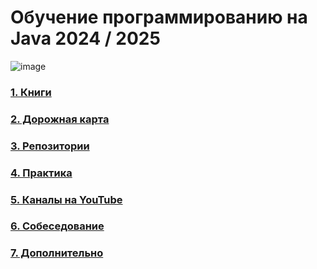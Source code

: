 # Обучение программированию на Java 2024 / 2025

![image](https://github.com/ArtemA1ekseev/learning-java-2025/assets/113195869/e8141466-b936-4481-baba-9b96fee94c00)

### [1. Книги](https://github.com/ArtemA1ekseev/learning-java-2025/blob/main/Books.md)
### [2. Дорожная карта](https://github.com/ArtemA1ekseev/learning-java-2025/blob/main/DeveloperRoadmaps.md)
### [3. Репозитории](https://github.com/ArtemA1ekseev/learning-java-2025/blob/main/Repositories.md)
### [4. Практика](https://github.com/ArtemA1ekseev/learning-java-2025/blob/main/Practice.md)
### [5. Каналы на YouTube](https://github.com/ArtemA1ekseev/learning-java-2025/blob/main/YouTubeChannels.md)
### [6. Собеседование](https://github.com/ArtemA1ekseev/learning-java-2025/blob/main/Interview.md)
### [7. Дополнительно](https://github.com/ArtemA1ekseev/learning-java-2025/blob/main/Additionally.md)

